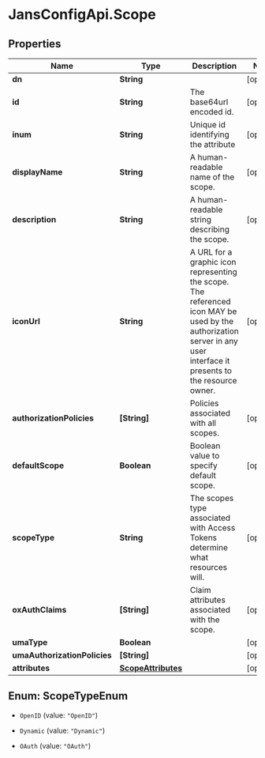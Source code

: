 # JansConfigApi.Scope

## Properties

Name | Type | Description | Notes
------------ | ------------- | ------------- | -------------
**dn** | **String** |  | [optional] 
**id** | **String** | The base64url encoded id. | [optional] 
**inum** | **String** | Unique id identifying the attribute | [optional] 
**displayName** | **String** | A human-readable name of the scope. | [optional] 
**description** | **String** | A human-readable string describing the scope. | [optional] 
**iconUrl** | **String** | A URL for a graphic icon representing the scope. The referenced icon MAY be used by the authorization server in any user interface it presents to the resource owner. | [optional] 
**authorizationPolicies** | **[String]** | Policies associated with all scopes. | [optional] 
**defaultScope** | **Boolean** | Boolean value to specify default scope. | [optional] 
**scopeType** | **String** | The scopes type associated with Access Tokens determine what resources will. | [optional] 
**oxAuthClaims** | **[String]** | Claim attributes associated with the scope. | [optional] 
**umaType** | **Boolean** |  | [optional] 
**umaAuthorizationPolicies** | **[String]** |  | [optional] 
**attributes** | [**ScopeAttributes**](ScopeAttributes.md) |  | [optional] 



## Enum: ScopeTypeEnum


* `OpenID` (value: `"OpenID"`)

* `Dynamic` (value: `"Dynamic"`)

* `OAuth` (value: `"OAuth"`)




